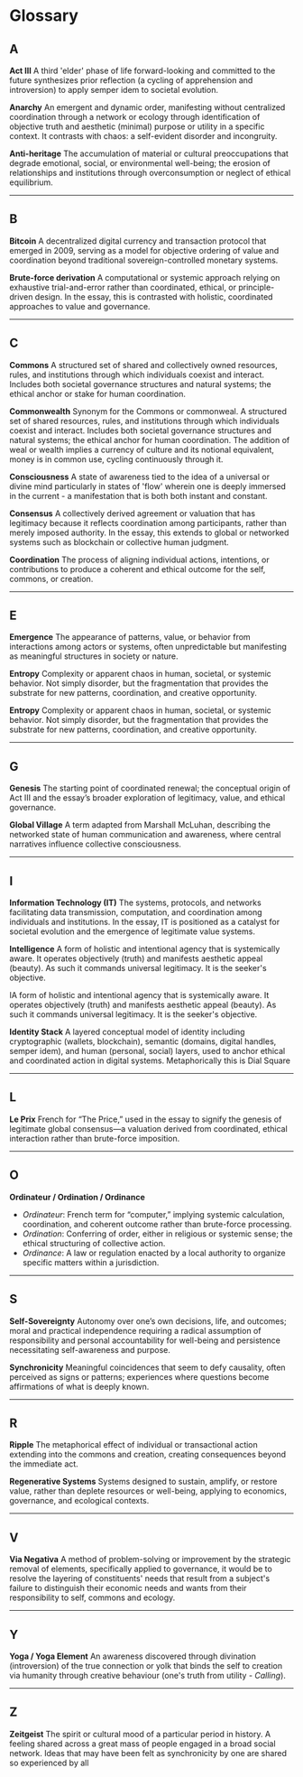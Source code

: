# **Glossary**

## A

**Act III**
A third 'elder' phase of life forward-looking and committed to the future synthesizes prior reflection (a cycling of apprehension and introversion) to apply semper idem to societal evolution.

**Anarchy**
An emergent and dynamic order, manifesting without centralized coordination through a network or ecology through identification of objective truth and aesthetic (minimal) purpose or utility in a specific context. It contrasts with chaos: a self-evident disorder and incongruity.

**Anti-heritage**
 The accumulation of material or cultural preoccupations that degrade emotional, social, or environmental well-being; the erosion of relationships and institutions through overconsumption or neglect of ethical equilibrium.

------

## B

**Bitcoin**
 A decentralized digital currency and transaction protocol that emerged in 2009, serving as a model for objective ordering of value and coordination beyond traditional sovereign-controlled monetary systems.

**Brute-force derivation**
 A computational or systemic approach relying on exhaustive trial-and-error rather than coordinated, ethical, or principle-driven design. In the essay, this is contrasted with holistic, coordinated approaches to value and governance.

------

## C

**Commons**
 A structured set of shared and collectively owned resources, rules, and institutions through which individuals coexist and interact. Includes both societal governance structures and natural systems; the ethical anchor or stake for human coordination.

**Commonwealth**
Synonym for the Commons or commonweal. A structured set of shared resources, rules, and institutions through which individuals coexist and interact. Includes both societal governance structures and natural systems; the ethical anchor for human coordination. The addition of weal or wealth implies a currency of culture and its notional equivalent, money is in common use, cycling continuously through it.

**Consciousness**
A state of awareness tied to the idea of a universal or divine mind particularly in states of 'flow' wherein one is deeply immersed in the current - a manifestation that is both both instant and constant.

**Consensus**
 A collectively derived agreement or valuation that has legitimacy because it reflects coordination among participants, rather than merely imposed authority. In the essay, this extends to global or networked systems such as blockchain or collective human judgment.

**Coordination**
 The process of aligning individual actions, intentions, or contributions to produce a coherent and ethical outcome for the self, commons, or creation.

------

## E

**Emergence**
 The appearance of patterns, value, or behavior from interactions among actors or systems, often unpredictable but manifesting as meaningful structures in society or nature.

**Entropy**
 Complexity or apparent chaos in human, societal, or systemic behavior. Not simply disorder, but the fragmentation that provides the substrate for new patterns, coordination, and creative opportunity.

**Entropy**
 Complexity or apparent chaos in human, societal, or systemic behavior. Not simply disorder, but the fragmentation that provides the substrate for new patterns, coordination, and creative opportunity.

------

## G

**Genesis**
 The starting point of coordinated renewal; the conceptual origin of Act III and the essay’s broader exploration of legitimacy, value, and ethical governance.

**Global Village**
 A term adapted from Marshall McLuhan, describing the networked state of human communication and awareness, where central narratives influence collective consciousness.

------

## I

**Information Technology (IT)**
The systems, protocols, and networks facilitating data transmission, computation, and coordination among individuals and institutions. In the essay, IT is positioned as a catalyst for societal evolution and the emergence of legitimate value systems.

**Intelligence**
A form of holistic and intentional agency that is systemically aware. It operates objectively (truth) and manifests aesthetic appeal  (beauty). As such it commands universal legitimacy. It is the seeker's objective.

IA form of holistic and intentional agency that is systemically aware. It operates objectively (truth) and manifests aesthetic appeal  (beauty). As such it commands universal legitimacy. It is the seeker's objective.

**Identity Stack**
 A layered conceptual model of identity including cryptographic (wallets, blockchain), semantic (domains, digital handles, semper idem), and human (personal, social) layers, used to anchor ethical and coordinated action in digital systems. Metaphorically this is Dial Square

------

## L

**Le Prix**
 French for “The Price,” used in the essay to signify the genesis of legitimate global consensus—a valuation derived from coordinated, ethical interaction rather than brute-force imposition.

------

## O

**Ordinateur / Ordination / Ordinance**

- *Ordinateur*: French term for “computer,” implying systemic calculation, coordination, and coherent outcome rather than brute-force processing.
- *Ordination*: Conferring of order, either in religious or systemic sense; the ethical structuring of collective action.
- *Ordinance*: A law or regulation enacted by a local authority to organize specific matters within a jurisdiction.

------

## S

**Self-Sovereignty**
Autonomy over one’s own decisions, life, and outcomes; moral and practical independence requiring a radical assumption of responsibility and personal accountability for well-being and persistence necessitating self-awareness and purpose.

**Synchronicity**
Meaningful coincidences that seem to defy causality, often perceived as signs or patterns; experiences where questions become affirmations of what is deeply known.

------

## R

**Ripple**
The metaphorical effect of individual or transactional action extending into the commons and creation, creating consequences beyond the immediate act.

**Regenerative Systems**
 Systems designed to sustain, amplify, or restore value, rather than deplete resources or well-being, applying to economics, governance, and ecological contexts.

------

## V

**Via Negativa**
A method of problem-solving or improvement by the strategic removal of elements, specifically applied to governance, it would be to resolve the layering of constituents' needs that result from a subject's failure to distinguish their economic needs and wants from their responsibility to self, commons and ecology.

------

## Y

**Yoga / Yoga Element**
An awareness discovered through divination (introversion) of the true connection or yolk that binds the self to creation via humanity through creative behaviour (one's truth from utility - *Calling*). 

------

## Z

**Zeitgeist**
The spirit or cultural mood of a particular period in history. A feeling shared across a great mass of people engaged in a broad social network. Ideas that may have been felt as synchronicity by one are shared so experienced by all